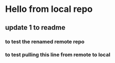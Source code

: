 # Hello from local repo

## update 1 to readme

### to test the renamed remote repo

### to test pulling this line from remote to local
